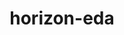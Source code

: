 ---
blog: https://blog.horizon-eda.org/
codehost: https://github.com/horizon-eda/horizon
logohandle: horizon-eda
sort: horizon-eda
title: horizon-eda
website: https://horizon-eda.org/
---
